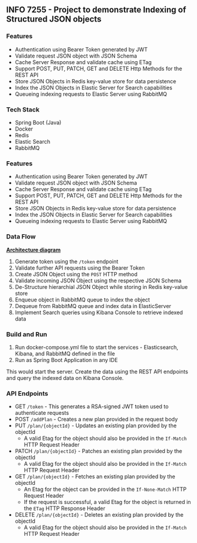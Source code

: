## INFO 7255 - Project to demonstrate Indexing of Structured JSON objects

### Features
- Authentication using Bearer Token generated by JWT
- Validate request JSON object with JSON Schema
- Cache Server Response and validate cache using ETag
- Support POST, PUT, PATCH, GET and DELETE Http Methods for the REST API
- Store JSON Objects in Redis key-value store for data persistence
- Index the JSON Objects in Elastic Server for Search capabilities
- Queueing indexing requests to Elastic Server using RabbitMQ


### Tech Stack
- Spring Boot (Java)
- Docker
- Redis 
- Elastic Search
- RabbitMQ


### Features
- Authentication using Bearer Token generated by JWT
- Validate request JSON object with JSON Schema
- Cache Server Response and validate cache using ETag
- Support POST, PUT, PATCH, GET and DELETE Http Methods for the REST API
- Store JSON Objects in Redis key-value store for data persistence
- Index the JSON Objects in Elastic Server for Search capabilities
- Queueing indexing requests to Elastic Server using RabbitMQ


### Data Flow
[**Architecture diagram**](ArchitectureDiagram.pdf)
1. Generate token using the `/token` endpoint
2. Validate further API requests using the Bearer Token
3. Create JSON Object using the `POST` HTTP method
4. Validate incoming JSON Object using the respective JSON Schema
5. De-Structure hierarchial JSON Object while storing in Redis key-value store
6. Enqueue object in RabbitMQ queue to index the object
7. Dequeue from RabbitMQ queue and index data in ElasticServer
8. Implement Search queries using Kibana Console to retrieve indexed data


### Build and Run 
1. Run docker-compose.yml file to start the services - Elasticsearch, Kibana, and RabbitMQ defined in the file
2. Run as Spring Boot Application in any IDE

This would start the server. Create the data using the REST API endpoints and query the indexed data on Kibana Console.


### API Endpoints

- GET `/token` - This generates a RSA-signed JWT token used to authenticate requests
- POST `/addPlan` - Creates a new plan provided in the request body
- PUT `/plan/{objectId}` - Updates an existing plan provided by the objectId
    - A valid Etag for the object should also be provided in the `If-Match` HTTP Request Header
- PATCH `/plan/{objectId}` - Patches an existing plan provided by the objectId
    - A valid Etag for the object should also be provided in the `If-Match` HTTP Request Header
- GET `/plan/{objectId}` - Fetches an existing plan provided by the objectId
    - An Etag for the object can be provided in the `If-None-Match` HTTP Request Header
    - If the request is successful, a valid Etag for the object is returned in the `ETag` HTTP Response Header
- DELETE `/plan/{objectId}` - Deletes an existing plan provided by the objectId
    - A valid Etag for the object should also be provided in the `If-Match` HTTP Request Header
